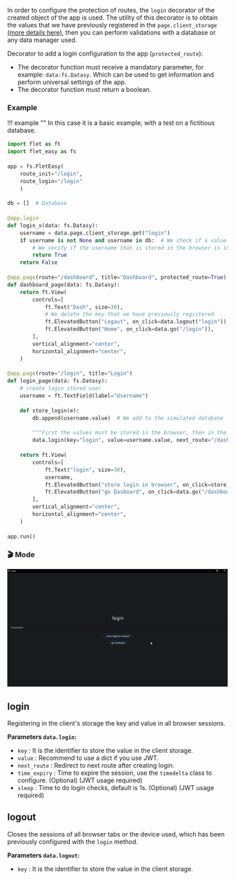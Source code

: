 In order to configure the protection of routes, the `login` decorator of the created object of the app is used. The utility of this decorator is to obtain the values that we have previously registered in the `page.client_storage` [(more details here)](https://flet.dev/docs/guides/python/client-storage), then you can perform validations with a database or any data manager used.

Decorator to add a login configuration to the app (`protected_route`):

* The decorator function must receive a mandatory parameter, for example: `data:fs.Datasy`. Which can be used to get information and perform universal settings of the app.
* The decorator function must return a boolean.
  
### Example
!!! example ""
    In this case it is a basic example, with a test on a fictitious database.

```python hl_lines="11 13 19 25 32 41"
import flet as ft
import flet_easy as fs

app = fs.FletEasy(
    route_init="/login",
    route_login="/login"
    )

db = []  # Database

@app.login
def login_x(data: fs.Datasy):
    username = data.page.client_storage.get("login")
    if username is not None and username in db:  # We check if a value exists with the key login
        # We verify if the username that is stored in the browser is in the simulated database.
        return True
    return False

@app.page(route="/dashboard", title="Dashboard", protected_route=True)
def dashboard_page(data: fs.Datasy):
    return ft.View(
        controls=[
            ft.Text("Dash", size=30),
            # We delete the key that we have previously registered
            ft.ElevatedButton("Logaut", on_click=data.logout("login")),
            ft.ElevatedButton("Home", on_click=data.go("/login")),
        ],
        vertical_alignment="center",
        horizontal_alignment="center",
    )

@app.page(route="/login", title="Login")
def login_page(data: fs.Datasy):
    # create login stored user
    username = ft.TextField(label="Username")

    def store_login(e):
        db.append(username.value)  # We add to the simulated database

        """First the values must be stored in the browser, then in the login decorator the value must be retrieved through the key used and then validations must be used."""
        data.login(key="login", value=username.value, next_route="/dashboard")

    return ft.View(
        controls=[
            ft.Text("login", size=30),
            username,
            ft.ElevatedButton("store login in browser", on_click=store_login),
            ft.ElevatedButton("go Dasboard", on_click=data.go("/dashboard")),
        ],
        vertical_alignment="center",
        horizontal_alignment="center",
    )

app.run()
```
### 🎬 **Mode**
![alt video](../assets/gifs/protected-route.gif "protected route")

## login
Registering in the client's storage the key and value in all browser sessions.

**Parameters `data.login`:**

* `key` : It is the identifier to store the value in the client storage.
* `value` : Recommend to use a dict if you use JWT.
* `next_route` : Redirect to next route after creating login.
* `time_expiry` : Time to expire the session, use the `timedelta` class  to configure. (Optional) (JWT usage required)
* `sleep` : Time to do login checks, default is 1s. (Optional) (JWT usage required)

## logout
Closes the sessions of all browser tabs or the device used, which has been previously configured with the `login` method.

**Parameters `data.logout`:**

* `key` : It is the identifier to store the value in the client storage.
